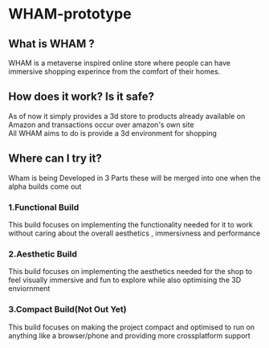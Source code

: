 # WHAM-prototype  
## What is WHAM ?  
WHAM is a metaverse inspired online store where people can have immersive shopping experince from the comfort of their homes.  
  
## How does it work? Is it safe?  
As of now it simply provides a 3d store to products already available on Amazon and transactions occur over amazon's own site  
All WHAM aims to do is provide a 3d environment for shopping 
  
## Where can I try it?  
Wham is being Developed in 3 Parts these will be merged into one when the alpha builds come out  
### 1.Functional Build  
This build focuses on implementing the functionality needed for it to work without caring about the overall aesthetics , immersivness and performance
### 2.Aesthetic Build
This build focuses on implementing the aesthetics needed for the shop to feel visually immersive and fun to explore while also optimising the 3D enviornment 
### 3.Compact Build(Not Out Yet)
This build focuses on making the project compact and optimised to run on anything like a browser/phone and providing more crossplatform support
